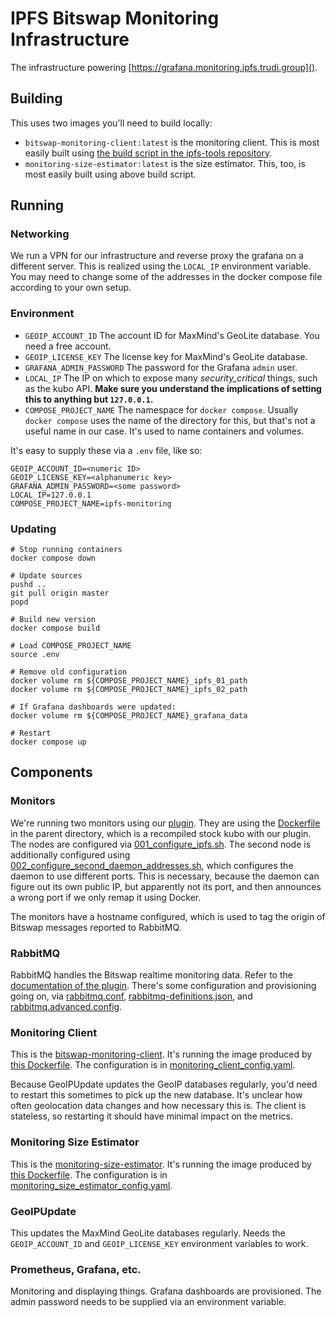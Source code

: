 # IPFS Bitswap Monitoring Infrastructure

The infrastructure powering [https://grafana.monitoring.ipfs.trudi.group]().

## Building

This uses two images you'll need to build locally:

- `bitswap-monitoring-client:latest` is the monitoring client.
    This is most easily built using [the build script in the ipfs-tools repository](https://github.com/trudi-group/ipfs-tools/blob/master/build-docker-images.sh).
- `monitoring-size-estimator:latest` is the size estimator.
    This, too, is most easily built using above build script.

## Running

### Networking

We run a VPN for our infrastructure and reverse proxy the grafana on a different server.
This is realized using the `LOCAL_IP` environment variable.
You may need to change some of the addresses in the docker compose file according to your own setup.

### Environment

- `GEOIP_ACCOUNT_ID`  The account ID for MaxMind's GeoLite database. You need a free account.
- `GEOIP_LICENSE_KEY` The license key for MaxMind's GeoLite database.
- `GRAFANA_ADMIN_PASSWORD` The password for the Grafana `admin` user.
- `LOCAL_IP` The IP on which to expose many _security_critical_ things, such as the kubo API. **Make sure you understand the implications of setting this to anything but `127.0.0.1`.**
- `COMPOSE_PROJECT_NAME` The  namespace for `docker compose`. Usually `docker compose` uses the name of the directory for this, but that's not a useful name in our case. It's used to name containers and volumes.

It's easy to supply these via a `.env` file, like so:
```shell
GEOIP_ACCOUNT_ID=<numeric ID>
GEOIP_LICENSE_KEY=<alphanumeric key>
GRAFANA_ADMIN_PASSWORD=<some password>
LOCAL_IP=127.0.0.1
COMPOSE_PROJECT_NAME=ipfs-monitoring
```

### Updating

```shell
# Stop running containers
docker compose down

# Update sources
pushd ..
git pull origin master
popd

# Build new version
docker compose build

# Load COMPOSE_PROJECT_NAME
source .env

# Remove old configuration
docker volume rm ${COMPOSE_PROJECT_NAME}_ipfs_01_path
docker volume rm ${COMPOSE_PROJECT_NAME}_ipfs_02_path

# If Grafana dashboards were updated:
docker volume rm ${COMPOSE_PROJECT_NAME}_grafana_data

# Restart
docker compose up
```

## Components

### Monitors

We're running two monitors using our [plugin](../README.md).
They are using the [Dockerfile](../Dockerfile) in the parent directory, which is a recompiled stock kubo with our plugin.
The nodes are configured via [001_configure_ipfs.sh](./001_configure_ipfs.sh).
The second node is additionally configured using [002_configure_second_daemon_addresses.sh](./002_configure_second_daemon_addresses.sh), which configures the daemon to use different ports.
This is necessary, because the daemon can figure out its own public IP, but apparently not its port, and then announces a wrong port if we only remap it using Docker.

The monitors have a hostname configured, which is used to tag the origin of Bitswap messages reported to RabbitMQ.

### RabbitMQ

RabbitMQ handles the Bitswap realtime monitoring data.
Refer to the [documentation of the plugin](../README.md).
There's some configuration and provisioning going on, via [rabbitmq.conf](rabbitmq.conf), [rabbitmq-definitions.json](rabbitmq-definitions.json), and [rabbitmq.advanced.config](rabbitmq.advanced.config).

### Monitoring Client

This is the [bitswap-monitoring-client](https://github.com/trudi-group/ipfs-tools/tree/master/bitswap-monitoring-client).
It's running the image produced by [this Dockerfile](https://github.com/trudi-group/ipfs-tools/blob/master/Dockerfile.bitswap-monitoring-client).
The configuration is in [monitoring_client_config.yaml](./monitoring_client_config.yaml).

Because GeoIPUpdate updates the GeoIP databases regularly, you'd need to restart this sometimes to pick up the new database.
It's unclear how often geolocation data changes and how necessary this is.
The client is stateless, so restarting it should have minimal impact on the metrics.

### Monitoring Size Estimator

This is the [monitoring-size-estimator](https://github.com/trudi-group/ipfs-tools/tree/master/monitoring-size-estimator).
It's running the image produced by [this Dockerfile](https://github.com/trudi-group/ipfs-tools/blob/master/Dockerfile.monitoring-size-estimator).
The configuration is in [monitoring_size_estimator_config.yaml](./monitoring_size_estimator_config.yaml).

### GeoIPUpdate

This updates the MaxMind GeoLite databases regularly.
Needs the `GEOIP_ACCOUNT_ID` and `GEOIP_LICENSE_KEY` environment variables to work.

### Prometheus, Grafana, etc.

Monitoring and displaying things.
Grafana dashboards are provisioned.
The admin password needs to be supplied via an environment variable.
